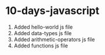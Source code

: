 # 10-days-javascript


1. Added hello-world js file 
2. Added data-types js file 
3. Added arithmetic-operators js file
4. Added functions js file


